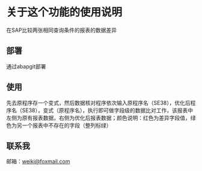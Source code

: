 # 关于这个功能的使用说明
在SAP比较两张相同查询条件的报表的数据差异

## 部署
通过abapgit部署

## 使用
先去原程序存一个变式，然后数据核对程序依次输入原程序名（SE38），优化后程序名（SE38），变式（原程序名），执行即可做字段级的数据比对工作，该报表中左侧为原有报表数据，右侧为优化后报表数据；颜色说明：红色为差异字段值，绿色为另一个报表中不存在的字段（整列标绿）

## 联系我
邮箱：[weikj@foxmail.com](mailto:weikj@foxmail.com "kkw")


